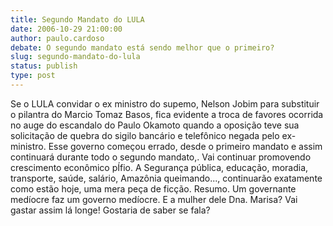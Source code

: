 ```yaml
---
title: Segundo Mandato do LULA
date: 2006-10-29 21:00:00
author: paulo.cardoso
debate: O segundo mandato está sendo melhor que o primeiro?
slug: segundo-mandato-do-lula
status: publish 
type: post
---
```


Se o LULA convidar o ex ministro do supemo, Nelson Jobim para substituir o pilantra do Marcio Tomaz Basos, fica evidente a troca de favores ocorrida no auge do escandalo do Paulo Okamoto quando a oposição teve sua solicitação de quebra do sigilo bancário e telefônico negada pelo ex-ministro. Esse governo começou errado, desde o primeiro mandato e assim continuará durante todo o segundo mandato,. Vai continuar promovendo crescimento econômico pÍfio. A Segurança pública, educação, moradia, transporte, saúde, salário, Amazônia queimando..., continuarão exatamente como estão hoje, uma mera peça de ficção. Resumo. Um governante medíocre faz um governo medíocre. 
 E a mulher dele Dna. Marisa? Vai gastar assim lá longe! Gostaria de saber se fala?
